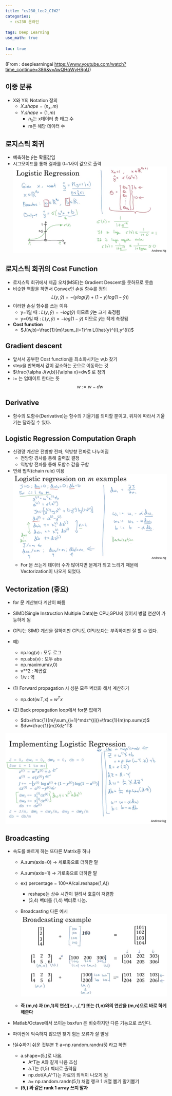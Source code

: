 ```yaml
---
title: "cs230_lec2_C1W2"
categories: 
  - cs230 온라인

tags: Deep Learning
use_math: true

toc: true
---
```

(From : deeplearningai 
https://www.youtube.com/watch?time_continue=386&v=AwQHqWyHRpU)

## 이중 분류
- X와 Y의 Notation 정의
  - $X.shape=(n_x,m)$ 
  - $Y.shape=(1,m)$
    - $n_x$는 x데이터 총 태그 수
    - m은 해당 데이터 수

## 로지스틱 회귀
- 예측하는 $\hat{y}$는 확률값임
- 시그모이드를 통해 결과를 0~1사이 값으로 출력
![](/assets/img/images/2019-10-25-09-18-23.png)

## 로지스틱 회귀의 Cost Function
- 로지스틱 회귀에서 제곱 오차(MSE)는 Gradient Descent를 못하므로 못씀
- 비슷한 역활을 하면서 Convex인 손실 함수를 정의
$$ L(y,\hat{y})=-(ylog(\hat{y})+(1-y)log(1-\hat{y})) $$
- 이러한 손실 함수를 쓰는 이유
  - y=1일 때 : $L(y,\hat{y})=-log(\hat{y})$ 이므로 $\hat{y}$는 크게 측정됨
  - y=0일 때 : $L(y,\hat{y})=-log(1-\hat{y})$ 이므로 $\hat{y}$는 작게 측정됨
- **Cost function**
  - $J(w,b)=\frac{1}{m}\sum_{i=1}^m L(\hat{y}^{i},y^{i})$

## Gradient descent
- 앞서서 공부한 Cost function을 최소화시키는 w,b 찾기
- step을 반복해서 값이 감소하는 곳으로 이동하는 것
- $\frac{\alpha J(w,b)}{\alpha x}=dw$ 로 정의
- := 는 업데이트 한다는 뜻
$$ w:= w-dw $$

## Derivative
- 함수의 도함수(Derivative)는 함수의 기울기를 의미할 뿐이고, 위치에 따라서 기울기는 달라질 수 있다.

## Logistic Regression Computation Graph
- 신경망 계산은 전방향 전파, 역방향 전파로 나누어짐
  - 전방향 경사를 통해 출력값 결정
  - 역방향 전파를 통해 도함수 값을 구함
- 연쇄 법칙(chain rule) 이용
  ![](/assets/img/images/2019-10-25-11-47-16.png)
  - For 문 쓰는게 데이터 수가 많아지면 문제가 되고 느리기 때문에 Vectorization이 나오게 되었다.

## Vectorization (중요)
- for 문 계산보다 계산이 빠름
- SIMD(Single Instruction Multiple Data)는 CPU,GPU에 있어서 병렬 연산이 가능하게 됨
- GPU는 SIMD 계산을 잘하지만 CPU도 GPU보다는 부족하지만 잘 할 수 있다. 
- 예)
  - np.log(v) : 모두 로그
  - np.abs(v) : 모두 abs
  - np.maximum(v,0)
  - v**2 : 제곱값
  - 1/v : 역
  
- (1) Forward propagation 시 성분 모두 벡터화 해서 계산하기  
  - np.dot(w.T,x) = $w^Tx$
- (2) Back propagation loop에서 for문 없애기
    - $db=\frac{1}{m}\sum_{i=1}^mdz^{(i)}=\frac{1}{m}np.sum(z)$
    - $dw=\frac{1}{m}Xdz^T$ 
  

![](/assets/img/images/2019-10-25-18-24-01.png)

## Broadcasting
- 속도를 빠르게 하는 또다른  Matrix중 하나 
  - A.sum(axis=0) -> 세로축으로 더하란 말
  - A.sum(axis=1) -> 가로축으로 더하란 말
  - ex) percentage = 100*A/cal.reshape(1,A))
    - reshape는 상수 시간이 걸려서 호출이 저렴함
    - (3,4) 벡터를 (1,4) 벡터로 나눔.
  - Broadcasting 다른 예시
    ![](/assets/img/images/2019-10-25-18-41-41.png)

  - **즉 (m,n) 과 (m,1)의 연산[+,-,/,*] 또는 (1,n)와의 연산을 (m,n)으로 바로 하게 해준다**
   
-  Matlab/Octave에서 쓰이는 bsxfun 은 비슷하지만 다른 기능으로 쓰인다.
-  파이썬에 익숙하지 않으면 찾기 힘든 오류가 잘 발생
  - !실수하기 쉬운 것부분 1! a=np.random.randn(5) 라고 하면
    - a.shape=(5,)로 나옴.
      - A^T는 A와 같게 나옴 조심
      - a.T는 (1,5) 벡터로 출력됨
      - np.dot(A,A^T)는 자료의 외적이 나오게 됨
      - a= np.random.randn(5,1) 처럼 랭크 1 배열 뽑기 말기뽑기 
    - **(5,) 와 같은 rank 1 array 쓰지 말자**
    